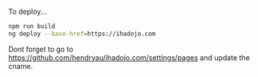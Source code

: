 To deploy...

```bash
npm run build
ng deploy --base-href=https://ihadojo.com
```

Dont forget to go to https://github.com/hendryau/ihadojo.com/settings/pages and update the cname.
